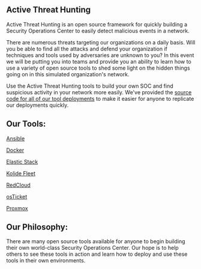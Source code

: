 ## Active Threat Hunting

Active Threat Hunting is an open source framework for quickly building a Security Operations Center to easily detect malicious events in a network.

There are numerous threats targeting our organizations on a daily basis. Will you be able to find all the attacks and defend your organization if techniques and tools used by adversaries are unknown to you? In this event we will be putting you into teams and provide you an ability to learn how to use a variety of open source tools to shed some light on the hidden things going on in this simulated organization's network. 

Use the Active Threat Hunting tools to build your own SOC and find suspicious activity in your network more easily. We've provided the [source code for all of our tool deployments](https://github.com/heywoodlh/active-threat-hunting) to make it easier for anyone to replicate our deployments quickly. 

## Our Tools:

[Ansible](https://github.com/ansible/ansible)

[Docker](https://docker.com)

[Elastic Stack](https://www.elastic.co/products/)

[Kolide Fleet](https://github.com/kolide/fleet)

[RedCloud](https://github.com/khast3x/Redcloud)

[osTicket](https://github.com/osTicket/osTicket)

[Proxmox](https://www.proxmox.com/en/)

## Our Philosophy:

There are many open source tools available for anyone to begin building their own world-class Security Operations Center. Our hope is to help others to see these tools in action and learn how to deploy and use these tools in their own environments.
